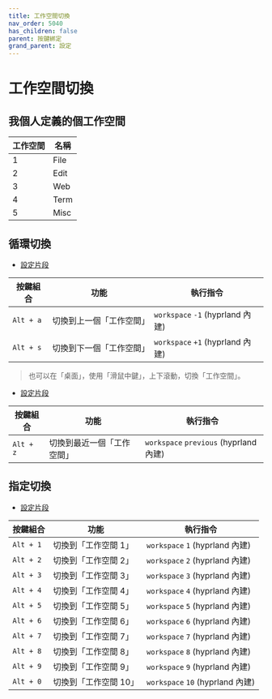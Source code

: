 ```yaml
---
title: 工作空間切換
nav_order: 5040
has_children: false
parent: 按鍵綁定
grand_parent: 設定
---
```



# 工作空間切換


## 我個人定義的個工作空間

| 工作空間 | 名稱  |
| -------- | ----- |
| 1        | File  |
| 2        | Edit  |
| 3        | Web   |
| 4        | Term  |
| 5        | Misc  |


## 循環切換

* [設定片段](https://github.com/samwhelp/fedora-hyprland-adjustment/blob/main/prototype/main/hyprland-config/Main/asset/overlay/etc/skel/.config/hypr/hyprland.conf#L325-L326)


| 按鍵組合  | 功能                 | 執行指令                   |
| --------- | -------------------- | -------------------------- |
| `Alt + a` | 切換到上一個「工作空間」 | `workspace` `-1` (hyprland 內建) |
| `Alt + s` | 切換到下一個「工作空間」| `workspace` `+1` (hyprland 內建) |

> 也可以在「桌面」，使用「滑鼠中鍵」，上下滾動，切換「工作空間」。


* [設定片段](https://github.com/samwhelp/fedora-hyprland-adjustment/blob/main/prototype/main/hyprland-config/Main/asset/overlay/etc/skel/.config/hypr/hyprland.conf#L327)

| 按鍵組合  | 功能                 | 執行指令                   |
| --------- | -------------------- | -------------------------- |
| `Alt + z` | 切換到最近一個「工作空間」| `workspace` `previous` (hyprland 內建) |


## 指定切換

* [設定片段](https://github.com/samwhelp/fedora-hyprland-adjustment/blob/main/prototype/main/hyprland-config/Main/asset/overlay/etc/skel/.config/hypr/hyprland.conf#L321-L330)

| 按鍵組合          | 功能     | 執行指令         |
| --------- | -------------------------------------------- | --------------------------------------------------- |
| `Alt + 1` | 切換到「工作空間 1」 | `workspace` `1` (hyprland 內建) |
| `Alt + 2` | 切換到「工作空間 2」 | `workspace` `2` (hyprland 內建) |
| `Alt + 3` | 切換到「工作空間 3」 | `workspace` `3` (hyprland 內建) |
| `Alt + 4` | 切換到「工作空間 4」 | `workspace` `4` (hyprland 內建) |
| `Alt + 5` | 切換到「工作空間 5」 | `workspace` `5` (hyprland 內建) |
| `Alt + 6` | 切換到「工作空間 6」 | `workspace` `6` (hyprland 內建) |
| `Alt + 7` | 切換到「工作空間 7」 | `workspace` `7` (hyprland 內建) |
| `Alt + 8` | 切換到「工作空間 8」 | `workspace` `8` (hyprland 內建) |
| `Alt + 9` | 切換到「工作空間 9」 | `workspace` `9` (hyprland 內建) |
| `Alt + 0` | 切換到「工作空間 10」 | `workspace` `10` (hyprland 內建) |
